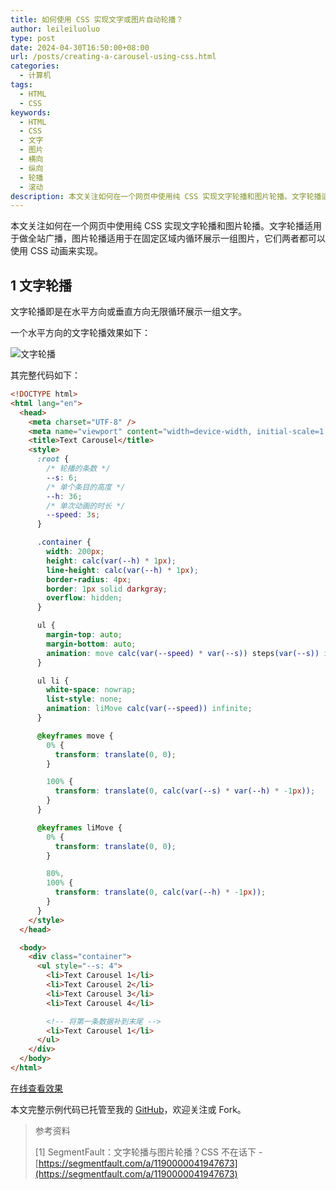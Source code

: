 ```yaml
---
title: 如何使用 CSS 实现文字或图片自动轮播？
author: leileiluoluo
type: post
date: 2024-04-30T16:50:00+08:00
url: /posts/creating-a-carousel-using-css.html
categories:
  - 计算机
tags:
  - HTML
  - CSS
keywords:
  - HTML
  - CSS
  - 文字
  - 图片
  - 横向
  - 纵向
  - 轮播
  - 滚动
description: 本文关注如何在一个网页中使用纯 CSS 实现文字轮播和图片轮播。文字轮播适用于做全站广播，图片轮播适用于在固定区域内循环展示一组图片，它们两者都可以使用 CSS 动画来实现。
---
```


本文关注如何在一个网页中使用纯 CSS 实现文字轮播和图片轮播。文字轮播适用于做全站广播，图片轮播适用于在固定区域内循环展示一组图片，它们两者都可以使用 CSS 动画来实现。

## 1 文字轮播

文字轮播即是在水平方向或垂直方向无限循环展示一组文字。

一个水平方向的文字轮播效果如下：

![文字轮播](https://leileiluoluo.github.io/static/images/uploads/2024/04/text-carousel.gif)

其完整代码如下：

```html
<!DOCTYPE html>
<html lang="en">
  <head>
    <meta charset="UTF-8" />
    <meta name="viewport" content="width=device-width, initial-scale=1.0" />
    <title>Text Carousel</title>
    <style>
      :root {
        /* 轮播的条数 */
        --s: 6;
        /* 单个条目的高度 */
        --h: 36;
        /* 单次动画的时长 */
        --speed: 3s;
      }

      .container {
        width: 200px;
        height: calc(var(--h) * 1px);
        line-height: calc(var(--h) * 1px);
        border-radius: 4px;
        border: 1px solid darkgray;
        overflow: hidden;
      }

      ul {
        margin-top: auto;
        margin-bottom: auto;
        animation: move calc(var(--speed) * var(--s)) steps(var(--s)) infinite;
      }

      ul li {
        white-space: nowrap;
        list-style: none;
        animation: liMove calc(var(--speed)) infinite;
      }

      @keyframes move {
        0% {
          transform: translate(0, 0);
        }

        100% {
          transform: translate(0, calc(var(--s) * var(--h) * -1px));
        }
      }

      @keyframes liMove {
        0% {
          transform: translate(0, 0);
        }

        80%,
        100% {
          transform: translate(0, calc(var(--h) * -1px));
        }
      }
    </style>
  </head>

  <body>
    <div class="container">
      <ul style="--s: 4">
        <li>Text Carousel 1</li>
        <li>Text Carousel 2</li>
        <li>Text Carousel 3</li>
        <li>Text Carousel 4</li>

        <!-- 将第一条数据补到末尾 -->
        <li>Text Carousel 1</li>
      </ul>
    </div>
  </body>
</html>
```

[在线查看效果](https://leileiluoluo.github.io/static/samples/2024/text-carousel/text-carousel.html)

本文完整示例代码已托管至我的 [GitHub](https://github.com/leileiluoluo/html-exercises/tree/main/carousel-sample)，欢迎关注或 Fork。

> 参考资料
>
> [1] SegmentFault：文字轮播与图片轮播？CSS 不在话下 - [https://segmentfault.com/a/1190000041947673](https://segmentfault.com/a/1190000041947673)

